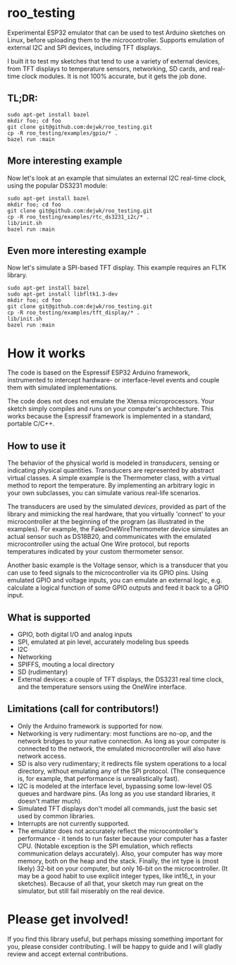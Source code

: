 # roo_testing

Experimental ESP32 emulator that can be used to test Arduino sketches on Linux, before uploading them to the microcontroller. Supports emulation of external I2C and SPI devices, including TFT displays.

I built it to test my sketches that tend to use a variety of external devices, from TFT displays to temperature sensors, networking, SD cards, and real-time clock modules. It is not 100% accurate, but it gets the job done.

## TL;DR:

```
sudo apt-get install bazel
mkdir foo; cd foo
git clone git@github.com:dejwk/roo_testing.git
cp -R roo_testing/examples/gpio/* .
bazel run :main
```

## More interesting example

Now let's look at an example that simulates an external I2C real-time clock, using the popular DS3231 module:

```
sudo apt-get install bazel
mkdir foo; cd foo
git clone git@github.com:dejwk/roo_testing.git
cp -R roo_testing/examples/rtc_ds3231_i2c/* .
lib/init.sh
bazel run :main
```

## Even more interesting example

Now let's simulate a SPI-based TFT display. This example requires an FLTK library.

```
sudo apt-get install bazel
sudo apt-get install libfltk1.3-dev
mkdir foo; cd foo
git clone git@github.com:dejwk/roo_testing.git
cp -R roo_testing/examples/tft_display/* .
lib/init.sh
bazel run :main
```

# How it works

The code is based on the Espressif ESP32 Arduino framework, instrumented to intercept hardware- or interface-level events and couple them with simulated implementations.

The code does not does not emulate the Xtensa microprocessors. Your sketch simply compiles and runs on your computer's architecture. This works because the Espressif framework is implemented in a standard, portable C/C++.

## How to use it

The behavior of the physical world is modeled in _transducers_, sensing or indicating physical quantities. Transducers are represented by abstract virtual classes. A simple example is the Thermometer class, with a virtual method to report the temperature. By implementing an arbitrary logic in your own subclasses, you can simulate various real-life scenarios.

The transducers are used by the simulated _devices_, provided as part of the library and mimicking the real hardware, that you virtually 'connect' to your microcontroller at the beginning of the program (as illustrated in the examples). For example, the FakeOneWireThermometer device simulates an actual sensor such as DS18B20, and communicates with the emulated microcontroller using the actual One Wire protocol, but reports temperatures indicated by your custom thermometer sensor.

Another basic example is the Voltage sensor, which is a transducer that you can use to feed signals to the microcontroller via its GPIO pins. Using emulated GPIO and voltage inputs, you can emulate an external logic, e.g. calculate a logical function of some GPIO outputs and feed it back to a GPIO input. 

## What is supported

* GPIO, both digital I/O and analog inputs
* SPI, emulated at pin level, accurately modeling bus speeds
* I2C
* Networking
* SPIFFS, mouting a local directory
* SD (rudimentary)
* External devices: a couple of TFT displays, the DS3231 real time clock, and the temperature sensors using the OneWire interface.

## Limitations (call for contributors!)

* Only the Arduino framework is supported for now.
* Networking is very rudimentary: most functions are no-op, and the network bridges to your native connection. As long as your computer is connected to the network, the emulated microcontroller will also have network access.
* SD is also very rudimentary; it redirects file system operations to a local directory, without emulating any of the SPI protocol. (The consequence is, for example, that performance is unrealistically fast).
* I2C is modeled at the interface level, bypassing some low-level OS queues and hardware pins. (As long as you use standard libraries, it doesn't matter much).
* Simulated TFT displays don't model all commands, just the basic set used by common libraries.
* Interrupts are not currently supported.
* The emulator does not accurately reflect the microcontroller's performance - it tends to run faster because your computer has a faster CPU. (Notable exception is the SPI emulation, which reflects communication delays accurately). Also, your computer has way more memory, both on the heap and the stack. Finally, the int type is (most likely) 32-bit on your computer, but only 16-bit on the microcontroller. (It may be a good habit to use explicit integer types, like int16_t, in your sketches). Because of all that, your sketch may run great on the simulator, but still fail miserably on the real device.

# Please get involved!

If you find this library useful, but perhaps missing something important for you, please consider contributing. I will be happy to guide and I will gladly review and accept external contributions.
